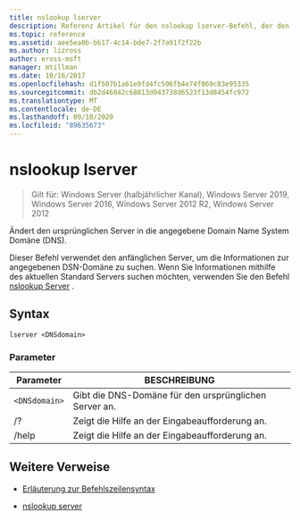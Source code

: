 ```yaml
---
title: nslookup lserver
description: Referenz Artikel für den nslookup lserver-Befehl, der den ursprünglichen Server in die angegebene Domain Name System Domäne (DNS) ändert.
ms.topic: reference
ms.assetid: aee5ea0b-bb17-4c14-bde7-2f7a91f2f22b
ms.author: lizross
author: eross-msft
manager: mtillman
ms.date: 10/16/2017
ms.openlocfilehash: d1f507b1a61e9fd4fc506fb4e74f869c83e95335
ms.sourcegitcommit: db2d46842c68813d043738d6523f13d8454fc972
ms.translationtype: MT
ms.contentlocale: de-DE
ms.lasthandoff: 09/10/2020
ms.locfileid: "89635673"
---
```

# <a name="nslookup-lserver"></a>nslookup lserver

> Gilt für: Windows Server (halbjährlicher Kanal), Windows Server 2019, Windows Server 2016, Windows Server 2012 R2, Windows Server 2012

Ändert den ursprünglichen Server in die angegebene Domain Name System Domäne (DNS).

Dieser Befehl verwendet den anfänglichen Server, um die Informationen zur angegebenen DSN-Domäne zu suchen. Wenn Sie Informationen mithilfe des aktuellen Standard Servers suchen möchten, verwenden Sie den Befehl [nslookup Server](nslookup-server.md) .

## <a name="syntax"></a>Syntax

```
lserver <DNSdomain>
```

### <a name="parameters"></a>Parameter

| Parameter | BESCHREIBUNG |
| --------- | ----------- |
| `<DNSdomain>` | Gibt die DNS-Domäne für den ursprünglichen Server an. |
| /? | Zeigt die Hilfe an der Eingabeaufforderung an. |
| /help | Zeigt die Hilfe an der Eingabeaufforderung an. |

## <a name="additional-references"></a>Weitere Verweise

- [Erläuterung zur Befehlszeilensyntax](command-line-syntax-key.md)

- [nslookup server](nslookup-server.md)

